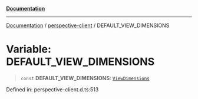 [**Documentation**](../../index.md)

***

[Documentation](../../index.md) / [perspective-client](../index.md) / DEFAULT\_VIEW\_DIMENSIONS

# Variable: DEFAULT\_VIEW\_DIMENSIONS

> `const` **DEFAULT\_VIEW\_DIMENSIONS**: [`ViewDimensions`](../interfaces/ViewDimensions.md)

Defined in: perspective-client.d.ts:513
